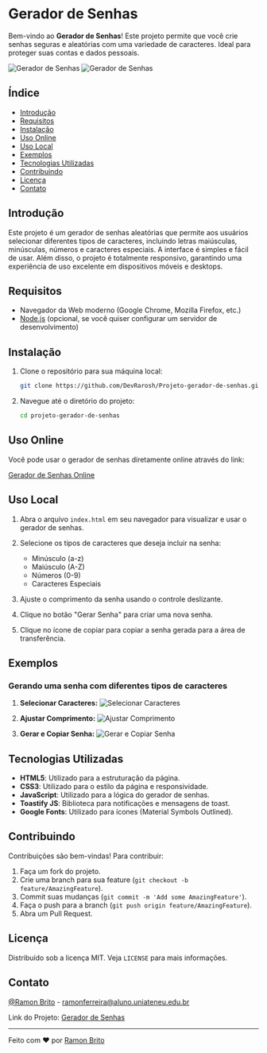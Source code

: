 #  Gerador de Senhas

Bem-vindo ao **Gerador de Senhas**! Este projeto permite que você crie senhas seguras e aleatórias com uma variedade de caracteres. Ideal para proteger suas contas e dados pessoais.

![Gerador de Senhas](images-preview/image4.jpeg)
![Gerador de Senhas](images-preview/image1.jpeg)


##  Índice

- [ Introdução](#-introdução)
- [ Requisitos](#-requisitos)
- [ Instalação](#-instalação)
- [ Uso Online](#-uso-online)
- [ Uso Local](#-uso-local)
- [ Exemplos](#-exemplos)
- [ Tecnologias Utilizadas](#-tecnologias-utilizadas)
- [ Contribuindo](#-contribuindo)
- [ Licença](#-licença)
- [ Contato](#-contato)

##  Introdução

Este projeto é um gerador de senhas aleatórias que permite aos usuários selecionar diferentes tipos de caracteres, incluindo letras maiúsculas, minúsculas, números e caracteres especiais. A interface é simples e fácil de usar. Além disso, o projeto é totalmente responsivo, garantindo uma experiência de uso excelente em dispositivos móveis e desktops.

##  Requisitos

- Navegador da Web moderno (Google Chrome, Mozilla Firefox, etc.)
- [Node.js](https://nodejs.org/) (opcional, se você quiser configurar um servidor de desenvolvimento)

##  Instalação

1. Clone o repositório para sua máquina local:
    ```sh
    git clone https://github.com/DevRarosh/Projeto-gerador-de-senhas.git
    ```

2. Navegue até o diretório do projeto:
    ```sh
    cd projeto-gerador-de-senhas
    ```

## Uso Online

Você pode usar o gerador de senhas diretamente online através do link:

[Gerador de Senhas Online](https://tinyurl.com/3sye8v66)

##  Uso Local

1. Abra o arquivo `index.html` em seu navegador para visualizar e usar o gerador de senhas.

2. Selecione os tipos de caracteres que deseja incluir na senha:
    - Minúsculo (a-z)
    - Maiúsculo (A-Z)
    - Números (0-9)
    - Caracteres Especiais

3. Ajuste o comprimento da senha usando o controle deslizante.

4. Clique no botão "Gerar Senha" para criar uma nova senha.

5. Clique no ícone de copiar para copiar a senha gerada para a área de transferência.

##  Exemplos

### Gerando uma senha com diferentes tipos de caracteres

1. **Selecionar Caracteres:**
    ![Selecionar Caracteres](images-preview/image3.jpeg)

2. **Ajustar Comprimento:**
    ![Ajustar Comprimento](images-preview/image2.jpeg)

3. **Gerar e Copiar Senha:**
    ![Gerar e Copiar Senha](images-preview/image6.jpeg)

##  Tecnologias Utilizadas

- **HTML5**: Utilizado para a estruturação da página.
- **CSS3**: Utilizado para o estilo da página e responsividade.
- **JavaScript**: Utilizado para a lógica do gerador de senhas.
- **Toastify JS**: Biblioteca para notificações e mensagens de toast.
- **Google Fonts**: Utilizado para ícones (Material Symbols Outlined).

##  Contribuindo

Contribuições são bem-vindas! Para contribuir:

1. Faça um fork do projeto.
2. Crie uma branch para sua feature (`git checkout -b feature/AmazingFeature`).
3. Commit suas mudanças (`git commit -m 'Add some AmazingFeature'`).
4. Faça o push para a branch (`git push origin feature/AmazingFeature`).
5. Abra um Pull Request.

##  Licença

Distribuído sob a licença MIT. Veja `LICENSE` para mais informações.

##  Contato

[@Ramon Brito](www.linkedin.com/in/ramon-brito-439975279) - ramonferreira@aluno.uniateneu.edu.br

Link do Projeto: [Gerador de Senhas](https://github.com/DevRarosh/Projeto-gerador-de-senhas)

---

Feito com ❤️ por [Ramon Brito](https://github.com/DevRarosh)
